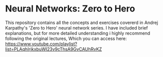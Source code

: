 # Neural Networks: Zero to Hero

This repository contains all the concepts and exercises covererd in Andrej Karpathy's 'Zero to Hero' neural network series.
I have included brief explanations, but for more detailed understanding i highly recommend following the original lectures, Which you can access here: https://www.youtube.com/playlist?list=PLAqhIrjkxbuWI23v9cThsA9GvCAUhRvKZ
